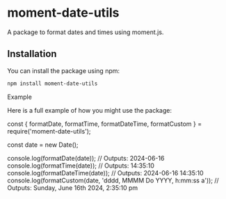 # moment-date-utils

A package to format dates and times using moment.js.

## Installation

You can install the package using npm:

```sh
npm install moment-date-utils
```

Example

Here is a full example of how you might use the package:

const { formatDate, formatTime, formatDateTime, formatCustom } = require('moment-date-utils');

const date = new Date();

console.log(formatDate(date)); // Outputs: 2024-06-16
console.log(formatTime(date)); // Outputs: 14:35:10
console.log(formatDateTime(date)); // Outputs: 2024-06-16 14:35:10
console.log(formatCustom(date, 'dddd, MMMM Do YYYY, h:mm:ss a')); // Outputs: Sunday, June 16th 2024, 2:35:10 pm
